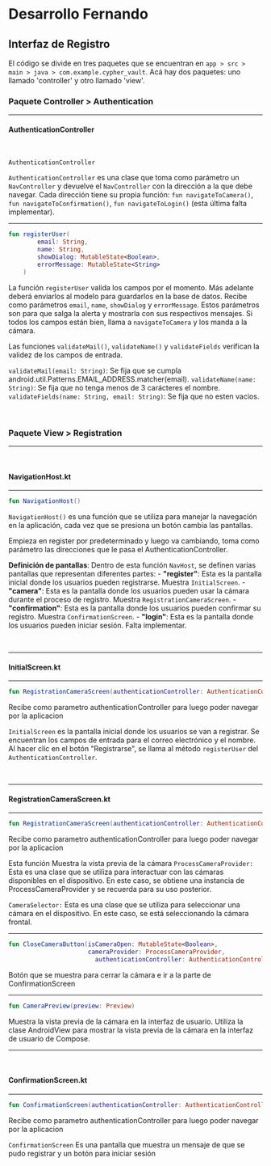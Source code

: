 # Desarrollo Fernando

## Interfaz de Registro

El código se divide en tres paquetes que se encuentran en `app > src > main > java > com.example.cypher_vault`. Acá hay dos paquetes: uno llamado 'controller' y otro llamado 'view'.

### Paquete Controller > Authentication
---


#### AuthenticationController

<br>

```kotlin
AuthenticationController
```

`AuthenticationController` es una clase que toma como parámetro un `NavController` y devuelve el `NavController` con la dirección a la que debe navegar. 
Cada dirección tiene su propia función: `fun navigateToCamera()`, `fun navigateToConfirmation()`, `fun navigateToLogin()` (esta última falta implementar).

<hr>

```kotlin
fun registerUser(
        email: String,
        name: String,
        showDialog: MutableState<Boolean>,
        errorMessage: MutableState<String>
    )
```

La función `registerUser` valida los campos por el momento. Más adelante deberá enviarlos al modelo para guardarlos en la base de datos. 
Recibe como parámetros `email`, `name`, `showDialog` y `errorMessage`. Estos parámetros son para que salga la alerta y mostrarla con sus respectivos mensajes.
Si todos los campos están bien, llama a `navigateToCamera` y los manda a la cámara.

Las funciones `validateMail()`, `validateName()` y `validateFields` verifican la validez de los campos de entrada.

 `validateMail(email: String)`: Se fija que se cumpla android.util.Patterns.EMAIL_ADDRESS.matcher(email).
 `validateName(name: String)`: Se fija que no tenga menos de 3 carácteres el nombre.
`validateFields(name: String, email: String)`: Se fija que no esten vacios.

<br>

### Paquete View > Registration

---

<br>

#### NavigationHost.kt

<hr>

```kotlin
fun NavigationHost()
```

`NavigationHost()` es una función que se utiliza para manejar la navegación en la aplicación, cada vez que se presiona un botón cambia las pantallas. 

Empieza en register por predeterminado y luego va cambiando, toma como parámetro las direcciones que le pasa el AuthenticationController.

**Definición de pantallas**: Dentro de esta función `NavHost`, se definen varias pantallas que representan diferentes partes:
    - **"register"**: Esta es la pantalla inicial donde los usuarios pueden registrarse. Muestra `InitialScreen`.
    - **"camera"**: Esta es la pantalla donde los usuarios pueden usar la cámara durante el proceso de registro. Muestra `RegistrationCameraScreen`.
    - **"confirmation"**: Esta es la pantalla donde los usuarios pueden confirmar su registro. Muestra `ConfirmationScreen`.
    - **"login"**: Esta es la pantalla donde los usuarios pueden iniciar sesión. Falta implementar.

<br>
<hr>

#### InitialScreen.kt
<hr>

```kotlin
fun RegistrationCameraScreen(authenticationController: AuthenticationController)
```

Recibe como parametro authenticationController para luego poder navegar por la aplicacion

`InitialScreen` es la pantalla inicial donde los usuarios se van a registrar. Se encuentran los campos de entrada para el correo electrónico y el nombre. Al hacer clic en el botón "Registrarse", se llama al método `registerUser` del 
`AuthenticationController`.

<br>
<hr>

#### RegistrationCameraScreen.kt

<hr>

```kotlin
fun RegistrationCameraScreen(authenticationController: AuthenticationController)
```

Recibe como parametro authenticationController para luego poder navegar por la aplicacion

Esta función Muestra la vista previa de la cámara
`ProcessCameraProvider:` Esta es una clase que se utiliza para interactuar con las cámaras disponibles en el dispositivo. En este caso, se obtiene una instancia de ProcessCameraProvider y 
se recuerda para su uso posterior.

`CameraSelector:` Esta es una clase que se utiliza para seleccionar una cámara en el dispositivo. En este caso, se está seleccionando la cámara frontal.


<hr>

```kotlin
fun CloseCameraButton(isCameraOpen: MutableState<Boolean>,
                      cameraProvider: ProcessCameraProvider,
                        authenticationController: AuthenticationController)
```

Botón que se muestra para cerrar la cámara e ir a la parte de ConfirmationScreen

<hr>

```kotlin
fun CameraPreview(preview: Preview)
```

Muestra la vista previa de la cámara en la interfaz de usuario. Utiliza la clase AndroidView para mostrar la vista previa de la cámara en la interfaz de usuario de Compose.

<hr>
<br>

#### ConfirmationScreen.kt

<hr>

```kotlin
fun ConfirmationScreen(authenticationController: AuthenticationController)
```

Recibe como parametro authenticationController para luego poder navegar por la aplicacion

`ConfirmationScreen` Es una pantalla que muestra un mensaje de que se pudo registrar y un botón para iniciar sesión
